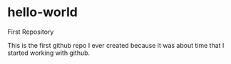 # hello-world
First Repository

This is the first github repo I ever created because it was about time that I started working with github.
